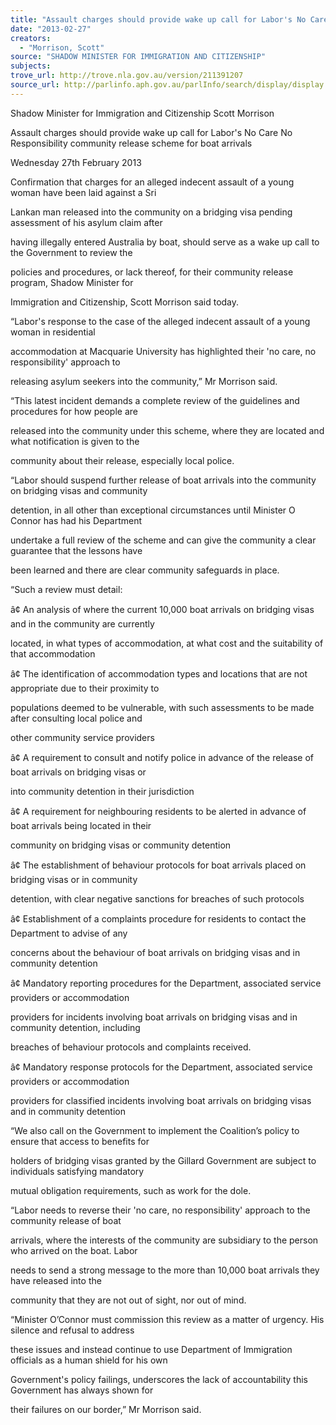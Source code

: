 ```yaml
---
title: "Assault charges should provide wake up call for Labor's No Care No Responsibility community release scheme for boat arrivals"
date: "2013-02-27"
creators:
  - "Morrison, Scott"
source: "SHADOW MINISTER FOR IMMIGRATION AND CITIZENSHIP"
subjects:
trove_url: http://trove.nla.gov.au/version/211391207
source_url: http://parlinfo.aph.gov.au/parlInfo/search/display/display.w3p;query=Id%3A%22media/pressrel/2260276%22
---
```


 Shadow Minister for Immigration and Citizenship Scott Morrison 

 Assault charges should provide wake up call for Labor's No Care No  Responsibility community release scheme for boat arrivals 

 Wednesday 27th February 2013 

 Confirmation that charges for an alleged indecent assault of a young woman have been laid against a Sri 

 Lankan man released into the community on a bridging visa pending assessment of his asylum claim after 

 having illegally entered Australia by boat, should serve as a wake up call to the Government to review the 

 policies and procedures, or lack thereof, for their community release program, Shadow Minister for 

 Immigration and Citizenship, Scott Morrison said today.  

 

 “Labor's response to the case of the alleged indecent assault of a young woman in residential 

 accommodation at Macquarie University has highlighted their 'no care, no responsibility' approach to 

 releasing asylum seekers into the community,” Mr Morrison said.  

 

 “This latest incident demands a complete review of the guidelines and procedures for how people are 

 released into the community under this scheme, where they are located and what notification is given to the 

 community about their release, especially local police.  

 

 “Labor should suspend further release of boat arrivals into the community on bridging visas and community 

 detention, in all other than exceptional circumstances until Minister O Connor has had his Department 

 undertake a full review of the scheme and can give the community a clear guarantee that the lessons have 

 been learned and there are clear community safeguards in place.  

 

 “Such a review must detail:  

 

 â¢ An analysis of where the current 10,000 boat arrivals on bridging visas and in the community are currently 

 located, in what types of accommodation, at what cost and the suitability of that accommodation  

 

 â¢ The identification of accommodation types and locations that are not appropriate due to their proximity to 

 populations deemed to be vulnerable, with such assessments to be made after consulting local police and 

 other community service providers  

 

 â¢ A requirement to consult and notify police in advance of the release of boat arrivals on bridging visas or 

 into community detention in their jurisdiction  

 

 â¢ A requirement for neighbouring residents to be alerted in advance of boat arrivals being located in their 

 community on bridging visas or community detention  

 

 â¢ The establishment of behaviour protocols for boat arrivals placed on bridging visas or in community 

 detention, with clear negative sanctions for breaches of such protocols  

 

 â¢ Establishment of a complaints procedure for residents to contact the Department to advise of any 

 concerns about the behaviour of boat arrivals on bridging visas and in community detention  

 

 â¢ Mandatory reporting procedures for the Department, associated service providers or accommodation 

 providers for incidents involving boat arrivals on bridging visas and in community detention, including 

 breaches of behaviour protocols and complaints received.  

 

 â¢ Mandatory response protocols for the Department, associated service providers or accommodation 

 providers for classified incidents involving boat arrivals on bridging visas and in community detention  

 

 “We also call on the Government to implement the Coalition’s policy to ensure that access to benefits for 

 holders of bridging visas granted by the Gillard Government are subject to individuals satisfying mandatory 

 mutual obligation requirements, such as work for the dole.  

 

 “Labor needs to reverse their 'no care, no responsibility' approach to the community release of boat 

 arrivals, where the interests of the community are subsidiary to the person who arrived on the boat. Labor 

 needs to send a strong message to the more than 10,000 boat arrivals they have released into the 

 community that they are not out of sight, nor out of mind.  

 

 “Minister O’Connor must commission this review as a matter of urgency. His silence and refusal to address 

 these issues and instead continue to use Department of Immigration officials as a human shield for his own 

 Government's policy failings, underscores the lack of accountability this Government has always shown for 

 their failures on our border,” Mr Morrison said.  

 

